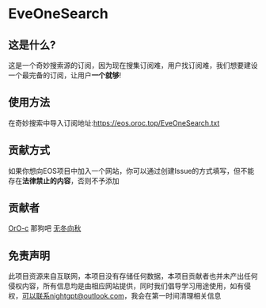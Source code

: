 # EveOneSearch
## 这是什么?
这是一个奇妙搜索源的订阅，因为现在搜集订阅难，用户找订阅难，我们想要建设一个最完备的订阅，让用户**一个就够**!
## 使用方法
在奇妙搜索中导入订阅地址:<https://eos.oroc.top/EveOneSearch.txt>
## 贡献方式
如果你想向EOS项目中加入一个网站，你可以通过创建Issue的方式填写，但不能存在**法律禁止的内容**，否则不予添加
## 贡献者
[OrO-c](https://github.com/OrO-c/ "@OrO-c")
那狗吧
[无冬向秋](https://www.magicalapk.com/app/share/user?id=488)
## 免责声明
此项目资源来自互联网，本项目没有存储任何数据，本项目贡献者也并未产出任何侵权内容，所有信息均是由相应网站提供，同时我们倡导学习用途使用，如有侵权，可以联系nightgpt@outlook.com，我会在第一时间清理相关信息
